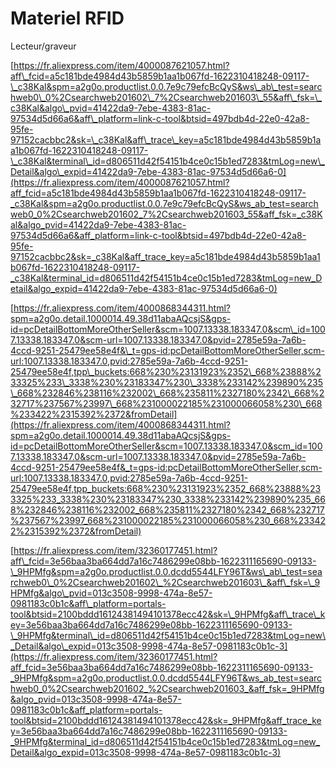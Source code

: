 # Materiel RFID

Lecteur/graveur

[https://fr.aliexpress.com/item/4000087621057.html?aff\_fcid=a5c181bde4984d43b5859b1aa1b067fd-1622310418248-09117-\_c38Kal&spm=a2g0o.productlist.0.0.7e9c79efcBcQyS&ws\_ab\_test=searchweb0\_0%2Csearchweb201602\_7%2Csearchweb201603\_55&aff\_fsk=\_c38Kal&algo\_pvid=41422da9-7ebe-4383-81ac-97534d5d66a6&aff\_platform=link-c-tool&btsid=497bdb4d-22e0-42a8-95fe-97152cacbbc2&sk=\_c38Kal&aff\_trace\_key=a5c181bde4984d43b5859b1aa1b067fd-1622310418248-09117-\_c38Kal&terminal\_id=d806511d42f54151b4ce0c15b1ed7283&tmLog=new\_Detail&algo\_expid=41422da9-7ebe-4383-81ac-97534d5d66a6-0](https://fr.aliexpress.com/item/4000087621057.html?aff_fcid=a5c181bde4984d43b5859b1aa1b067fd-1622310418248-09117-_c38Kal&spm=a2g0o.productlist.0.0.7e9c79efcBcQyS&ws_ab_test=searchweb0_0%2Csearchweb201602_7%2Csearchweb201603_55&aff_fsk=_c38Kal&algo_pvid=41422da9-7ebe-4383-81ac-97534d5d66a6&aff_platform=link-c-tool&btsid=497bdb4d-22e0-42a8-95fe-97152cacbbc2&sk=_c38Kal&aff_trace_key=a5c181bde4984d43b5859b1aa1b067fd-1622310418248-09117-_c38Kal&terminal_id=d806511d42f54151b4ce0c15b1ed7283&tmLog=new_Detail&algo_expid=41422da9-7ebe-4383-81ac-97534d5d66a6-0)

[https://fr.aliexpress.com/item/4000868344311.html?spm=a2g0o.detail.1000014.49.38d11abaAQcsjS&gps-id=pcDetailBottomMoreOtherSeller&scm=1007.13338.183347.0&scm\_id=1007.13338.183347.0&scm-url=1007.13338.183347.0&pvid=2785e59a-7a6b-4ccd-9251-25479ee58e4f&\_t=gps-id:pcDetailBottomMoreOtherSeller,scm-url:1007.13338.183347.0,pvid:2785e59a-7a6b-4ccd-9251-25479ee58e4f,tpp\_buckets:668%230%23131923%2352\_668%23888%233325%233\_3338%230%23183347%230\_3338%233142%239890%235\_668%232846%238116%232002\_668%235811%2327180%2342\_668%232717%237567%23997\_668%231000022185%231000066058%230\_668%233422%2315392%2372&fromDetail](https://fr.aliexpress.com/item/4000868344311.html?spm=a2g0o.detail.1000014.49.38d11abaAQcsjS&gps-id=pcDetailBottomMoreOtherSeller&scm=1007.13338.183347.0&scm_id=1007.13338.183347.0&scm-url=1007.13338.183347.0&pvid=2785e59a-7a6b-4ccd-9251-25479ee58e4f&_t=gps-id:pcDetailBottomMoreOtherSeller,scm-url:1007.13338.183347.0,pvid:2785e59a-7a6b-4ccd-9251-25479ee58e4f,tpp_buckets:668%230%23131923%2352_668%23888%233325%233_3338%230%23183347%230_3338%233142%239890%235_668%232846%238116%232002_668%235811%2327180%2342_668%232717%237567%23997_668%231000022185%231000066058%230_668%233422%2315392%2372&fromDetail)

[https://fr.aliexpress.com/item/32360177451.html?aff\_fcid=3e56baa3ba664dd7a16c7486299e08bb-1622311165690-09133-\_9HPMfg&spm=a2g0o.productlist.0.0.dcdd5544LFY96T&ws\_ab\_test=searchweb0\_0%2Csearchweb201602\_%2Csearchweb201603\_&aff\_fsk=\_9HPMfg&algo\_pvid=013c3508-9998-474a-8e57-0981183c0b1c&aff\_platform=portals-tool&btsid=2100bddd16124381494101378ecc42&sk=\_9HPMfg&aff\_trace\_key=3e56baa3ba664dd7a16c7486299e08bb-1622311165690-09133-\_9HPMfg&terminal\_id=d806511d42f54151b4ce0c15b1ed7283&tmLog=new\_Detail&algo\_expid=013c3508-9998-474a-8e57-0981183c0b1c-3](https://fr.aliexpress.com/item/32360177451.html?aff_fcid=3e56baa3ba664dd7a16c7486299e08bb-1622311165690-09133-_9HPMfg&spm=a2g0o.productlist.0.0.dcdd5544LFY96T&ws_ab_test=searchweb0_0%2Csearchweb201602_%2Csearchweb201603_&aff_fsk=_9HPMfg&algo_pvid=013c3508-9998-474a-8e57-0981183c0b1c&aff_platform=portals-tool&btsid=2100bddd16124381494101378ecc42&sk=_9HPMfg&aff_trace_key=3e56baa3ba664dd7a16c7486299e08bb-1622311165690-09133-_9HPMfg&terminal_id=d806511d42f54151b4ce0c15b1ed7283&tmLog=new_Detail&algo_expid=013c3508-9998-474a-8e57-0981183c0b1c-3)






